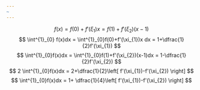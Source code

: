 ```yaml
---
~
---
```


$$
f(x)=f(0)+f'(\xi_{1})x=f(1)+f'(\xi_{2})(x-1)
$$
$$
\int^{1}_{0} f(x)dx = \int^{1}_{0}f(0)+f'(\xi_{1})x dx = 1+\dfrac{1}{2}f'(\xi_{1}) 
$$
$$
\int^{1}_{0}f(x)dx = \int^{1}_{0}f(1)+f'(\xi_{2})(x-1)dx = 1-\dfrac{1}{2}f'(\xi_{2})
$$
$$
2 \int^{1}_{0}f(x)dx = 2+\dfrac{1}{2}\left[ f'(\xi_{1})-f'(\xi_{2}) \right] 
$$
$$
\int^{1}_{0}f(x)dx = 1+ \dfrac{1}{4}\left[ f'(\xi_{1})-f'(\xi_{2}) \right] 
$$
